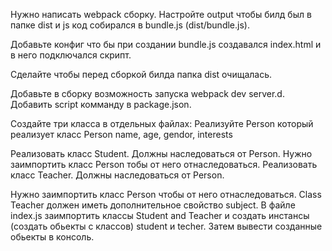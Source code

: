 Нужно написать webpack сборку. Настройте output чтобы билд был в папке dist и js код собирался в bundle.js (dist/bundle.js).

Добавьте конфиг что бы при создании bundle.js создавался index.html и в него подключался скрипт.

Сделайте чтобы перед сборкой билда папка dist очищалась.

Добавьте в сборку возможность запуска webpack dev server.d. Добавить script комманду в package.json.

Создайте три класса в отдельных файлах:
 Реализуйте Person который реализует класс Person
name, age, gendor, interests

Реализовать класс Student. Должны наследоваться от Person. Нужно заимпортить класс Person тобы от него отнаследоваться.
Реализовать класс Teacher. Должны наследоваться от Person. 

Нужно заимпортить класс Person чтобы от него отнаследоваться.
Class Teacher должен иметь дополнительное свойство subject.
В файле index.js заимпортить классы Student and Teacher и создать инстансы (создать обьекты с классов) student и techer. Затем вывести созданные обьекты в консоль.

